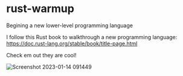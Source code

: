 # rust-warmup
Begining a new lower-level programming language

I follow this Rust book to walkthrough a new programming language:
https://doc.rust-lang.org/stable/book/title-page.html

Check em out they are cool!

![Screenshot 2023-01-14 091449](https://user-images.githubusercontent.com/91497379/212446196-9026a0f3-6c7c-4b85-bc0d-30f8a55be86d.png)

